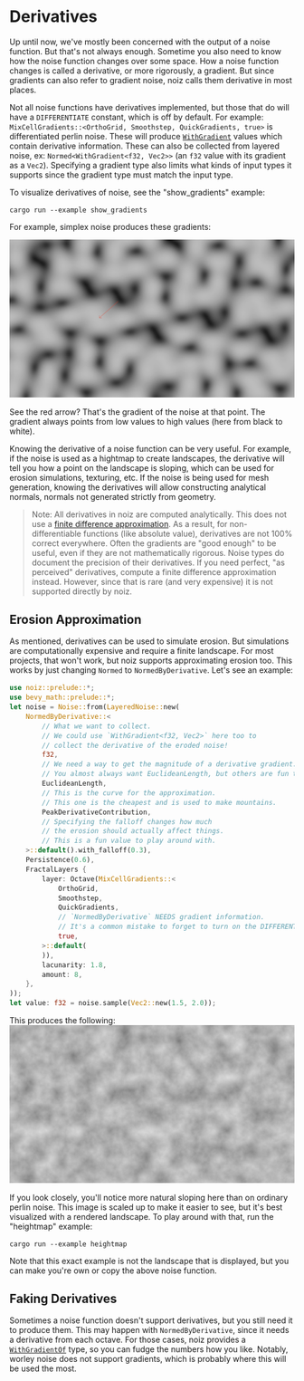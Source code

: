 # Derivatives

Up until now, we've mostly been concerned with the output of a noise function.
But that's not always enough.
Sometime you also need to know how the noise function changes over some space.
How a noise function changes is called a derivative, or more rigorously, a gradient.
But since gradients can also refer to gradient noise, noiz calls them derivative in most places.

Not all noise functions have derivatives implemented, but those that do will have a `DIFFERENTIATE` constant, which is off by default.
For example: `MixCellGradients::<OrthoGrid, Smoothstep, QuickGradients, true>` is differentiated perlin noise.
These will produce [`WithGradient`](https://docs.rs/noiz/latest/noiz/cells/struct.WithGradient.html) values which contain derivative information.
These can also be collected from layered noise, ex: `Normed<WithGradient<f32, Vec2>>` (an `f32` value with its gradient as a `Vec2`).
Specifying a gradient type also limits what kinds of input types it supports since the gradient type must match the input type.

To visualize derivatives of noise, see the "show_gradients" example:

```text
cargo run --example show_gradients
```

For example, simplex noise produces these gradients:

![simplex noise derivatives](../images/simplex-derivative.jpeg)

See the red arrow?
That's the gradient of the noise at that point.
The gradient always points from low values to high values (here from black to white).

Knowing the derivative of a noise function can be very useful.
For example, if the noise is used as a hightmap to create landscapes, the derivative will tell you how a point on the landscape is sloping,
which can be used for erosion simulations, texturing, etc.
If the noise is being used for mesh generation, knowing the derivatives will allow constructing analytical normals, normals not generated strictly from geometry.

> Note:
All derivatives in noiz are computed analytically.
This does not use a [finite difference approximation](https://en.wikipedia.org/wiki/Finite_difference).
As a result, for non-differentiable functions (like absolute value), derivatives are not 100% correct everywhere.
Often the gradients are "good enough" to be useful, even if they are not mathematically rigorous.
Noise types do document the precision of their derivatives.
If you need perfect, "as perceived" derivatives, compute a finite difference approximation instead.
However, since that is rare (and very expensive) it is not supported directly by noiz.

## Erosion Approximation

As mentioned, derivatives can be used to simulate erosion.
But simulations are computationally expensive and require a finite landscape.
For most projects, that won't work, but noiz supports approximating erosion too.
This works by just changing `Normed` to `NormedByDerivative`.
Let's see an example:

```rust
use noiz::prelude::*;
use bevy_math::prelude::*;
let noise = Noise::from(LayeredNoise::new(
    NormedByDerivative::<
        // What we want to collect.
        // We could use `WithGradient<f32, Vec2>` here too to
        // collect the derivative of the eroded noise!
        f32,
        // We need a way to get the magnitude of a derivative gradient.
        // You almost always want EuclideanLength, but others are fun too!
        EuclideanLength,
        // This is the curve for the approximation.
        // This one is the cheapest and is used to make mountains.
        PeakDerivativeContribution,
        // Specifying the falloff changes how much
        // the erosion should actually affect things.
        // This is a fun value to play around with.
    >::default().with_falloff(0.3),
    Persistence(0.6),
    FractalLayers {
        layer: Octave(MixCellGradients::<
            OrthoGrid,
            Smoothstep,
            QuickGradients,
            // `NormedByDerivative` NEEDS gradient information.
            // It's a common mistake to forget to turn on the DIFFERENTIATE flag.
            true,
        >::default(
        )),
        lacunarity: 1.8,
        amount: 8,
    },
));
let value: f32 = noise.sample(Vec2::new(1.5, 2.0));
```

This produces the following: ![eroded fbm perlin noise](../images/eroded-fbm-perlin-noise.jpeg)

If you look closely, you'll notice more natural sloping here than on ordinary perlin noise.
This image is scaled up to make it easier to see, but it's best visualized with a rendered landscape.
To play around with that, run the "heightmap" example:

```text
cargo run --example heightmap
```

Note that this exact example is not the landscape that is displayed, but you can make you're own or copy the above noise function.

## Faking Derivatives

Sometimes a noise function doesn't support derivatives, but you still need it to produce them.
This may happen with `NormedByDerivative`, since it needs a derivative from each octave.
For those cases, noiz provides a [`WithGradientOf`](https://docs.rs/noiz/latest/noiz/misc_noise/struct.WithGradientOf.html) type, so you can fudge the numbers how you like.
Notably, worley noise does not support gradients, which is probably where this will be used the most.
